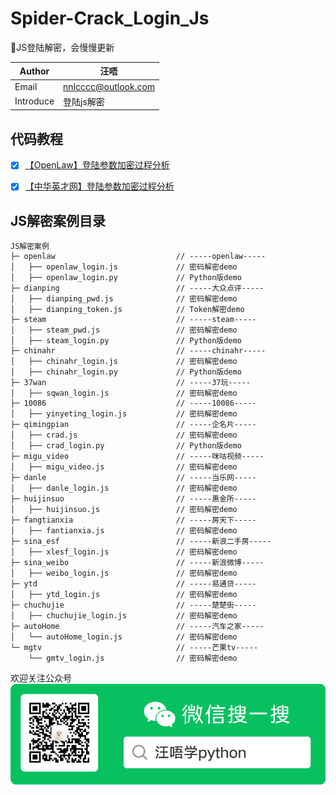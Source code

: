 # Spider-Crack_Login_Js
🎯JS登陆解密，会慢慢更新

| Author  | 汪唔 |
| --- | --- |
| Email | nnlcccc@outlook.com |
| Introduce | 登陆js解密 |

## 代码教程

- [x] [【OpenLaw】登陆参数加密过程分析](https://mp.weixin.qq.com/s/J7HPTACLbIvjvGierXuhhA)
- [x] [【中华英才网】登陆参数加密过程分析](https://mp.weixin.qq.com/s/e6wjjAVuhqqR-LEpKtIxyQ)


## JS解密案例目录
```
JS解密案例
├─ openlaw                           // -----openlaw-----
│   ├── openlaw_login.js             // 密码解密demo
│   ├── openlaw_login.py             // Python版demo
├─ dianping                          // -----大众点评-----
│   ├── dianping_pwd.js              // 密码解密demo
│   ├── dianping_token.js            // Token解密demo
├─ steam                             // -----steam-----
│   ├── steam_pwd.js                 // 密码解密demo
│   ├── steam_login.py               // Python版demo
├─ chinahr                           // -----chinahr-----
│   ├── chinahr_login.js             // 密码解密demo
│   ├── chinahr_login.py             // Python版demo
├─ 37wan                             // -----37玩-----
│   ├── sqwan_login.js               // 密码解密demo
├─ 10086                             // -----10086-----
│   ├── yinyeting_login.js           // 密码解密demo
├─ qimingpian                        // -----企名片-----
│   ├── crad.js                      // 密码解密demo
│   ├── crad_login.py                // Python版demo
├─ migu_video                        // -----咪咕视频-----
│   ├── migu_video.js                // 密码解密demo
├─ danle                             // -----当乐网-----
│   ├── danle_login.js               // 密码解密demo
├─ huijinsuo                         // -----惠金所-----
│   ├── huijinsuo.js                 // 密码解密demo
├─ fangtianxia                       // -----房天下-----
│   ├── fantianxia.js                // 密码解密demo
├─ sina_esf                          // -----新浪二手房-----
│   ├── xlesf_login.js               // 密码解密demo
├─ sina_weibo                        // -----新浪微博-----
│   ├── weibo_login.js               // 密码解密demo
├─ ytd                               // -----易通贷-----
│   ├── ytd_login.js                 // 密码解密demo
├─ chuchujie                         // -----楚楚街-----
│   ├── chuchujie_login.js           // 密码解密demo
├─ autoHome                          // -----汽车之家-----
│   └── autoHome_login.js            // 密码解密demo
└─ mgtv                              // -----芒果tv-----
    └── gmtv_login.js                // 密码解密demo
```

欢迎关注公众号
![汪唔学python](https://raw.githubusercontent.com/Bindian9710/Img/master/wecath_Official/Wechat_Code_subsize.png)
